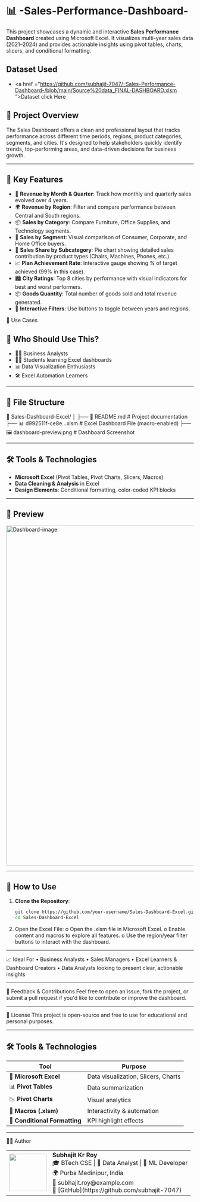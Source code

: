 # 📊 -Sales-Performance-Dashboard-
This project showcases a dynamic and interactive **Sales Performance Dashboard** created using Microsoft Excel. It visualizes multi-year sales data (2021–2024) and provides actionable insights using pivot tables, charts, slicers, and conditional formatting.



## Dataset Used
-	<a href =”https://github.com/subhajit-7047/-Sales-Performance-Dashboard-/blob/main/Source%20data_FINAL-DASHBOARD.xlsm “>Dataset click Here</a>


## 📌 Project Overview

The Sales Dashboard offers a clean and professional layout that tracks performance across different time periods, regions, product categories, segments, and cities. It's designed to help stakeholders quickly identify trends, top-performing areas, and data-driven decisions for business growth.

---

## 🎯 Key Features

- 📅 **Revenue by Month & Quarter**: Track how monthly and quarterly sales evolved over 4 years.
- 🌍 **Revenue by Region**: Filter and compare performance between Central and South regions.
- 📦 **Sales by Category**: Compare Furniture, Office Supplies, and Technology segments.
- 👤 **Sales by Segment**: Visual comparison of Consumer, Corporate, and Home Office buyers.
- 🍕 **Sales Share by Subcategory**: Pie chart showing detailed sales contribution by product types (Chairs, Machines, Phones, etc.).
- 📈 **Plan Achievement Rate**: Interactive gauge showing % of target achieved (99% in this case).
- 🏙 **City Ratings**: Top 8 cities by performance with visual indicators for best and worst performers.
- 📦 **Goods Quantity**: Total number of goods sold and total revenue generated.
- 🔘 **Interactive Filters**: Use buttons to toggle between years and regions.


🧪 Use Cases
## 🎯 Who Should Use This?
- 🧑‍💼 Business Analysts
- 🧑‍🎓 Students learning Excel dashboards
- 📊 Data Visualization Enthusiasts
- 🛠 Excel Automation Learners

---

## 📂 File Structure

📁 Sales-Dashboard-Excel/
│
├── 📄 README.md # Project documentation
├── 📊 d992511f-ce8e...xlsm # Excel Dashboard File (macro-enabled)
├── 🖼️ dashboard-preview.png # Dashboard Screenshot

---

## 🛠️ Tools & Technologies

- **Microsoft Excel** (Pivot Tables, Pivot Charts, Slicers, Macros)
- **Data Cleaning & Analysis** in Excel
- **Design Elements**: Conditional formatting, color-coded KPI blocks

---

## 📸 Preview

<img width="1919" height="910" alt="Dashboard-image" src="https://github.com/user-attachments/assets/ab3500c1-832e-4844-a88b-a7bcb5a7c0e3" />



---

## 🏁 How to Use

1. **Clone the Repository**:
   ```bash
   git clone https://github.com/your-username/Sales-Dashboard-Excel.git
   cd Sales-Dashboard-Excel
2.	Open the Excel File:
o	Open the .xlsm file in Microsoft Excel.
o	Enable content and macros to explore all features.
o	Use the region/year filter buttons to interact with the dashboard.
________________________________________
📈 Ideal For
•	Business Analysts
•	Sales Managers
•	Excel Learners & Dashboard Creators
•	Data Analysts looking to present clear, actionable insights
________________________________________
📮 Feedback & Contributions
Feel free to open an issue, fork the project, or submit a pull request if you'd like to contribute or improve the dashboard.
________________________________________
📜 License
This project is open-source and free to use for educational and personal purposes.
________________________________________


## 🛠️ Tools & Technologies

| Tool               | Purpose                           |
|--------------------|------------------------------------|
| 🎯 **Microsoft Excel** | Data visualization, Slicers, Charts |
| 📊 **Pivot Tables**    | Data summarization               |
| 📉 **Pivot Charts**    | Visual analytics                 |
| 🧮 **Macros (.xlsm)**  | Interactivity & automation       |
| 🎨 **Conditional Formatting** | KPI highlight effects     |



________________________________________
👨‍💻 Author

<table> <tr> <td> <img src="https://avatars.githubusercontent.com/u/YOUR_GITHUB_ID" width="100" /> </td> <td> <strong>Subhajit Kr Roy</strong><br> 🎓 BTech CSE | 💼 Data Analyst | 🤖 ML Developer <br> 🌍 Purba Medinipur, India <br> 📧 subhajit.roy@example.com <br> 🔗 [GitHub](https://github.com/subhajit-7047) </td> </tr> </table>



